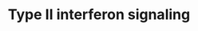 ---
annotations:
- type: Pathway Ontology
  value: Jak-Stat signaling pathway
- type: Pathway Ontology
  value: type II interferon signaling pathway
authors:
- Thomas
- MaintBot
- Khanspers
- Ddigles
- Mkutmon
- Egonw
description: Adapted from Raza et al. (2008). This pathway is initiated by IFNG binding
  to its receptor and a subsequent phosphorylation cascade involving a number of the
  JAK and STAT family of proteins. Several transcriptionally active complexes are
  formed (STAT1 homodimer, ISGF3 complex, STAT1:STAT1:IRF9 complex) and the pathway
  culminates with the transcriptional activation of target genes. [1]  Proteins on
  this pathway have targeted assays available via the [https://assays.cancer.gov/available_assays?wp_id=WP619
  CPTAC Assay Portal]
last-edited: 2022-02-04
organisms:
- Homo sapiens
redirect_from:
- /index.php/Pathway:WP619
- /instance/WP619
schema-jsonld:
- '@context': https://schema.org/
  '@id': https://wikipathways.github.io/pathways/WP619.html
  '@type': Dataset
  creator:
    '@type': Organization
    name: WikiPathways
  description: Adapted from Raza et al. (2008). This pathway is initiated by IFNG
    binding to its receptor and a subsequent phosphorylation cascade involving a number
    of the JAK and STAT family of proteins. Several transcriptionally active complexes
    are formed (STAT1 homodimer, ISGF3 complex, STAT1:STAT1:IRF9 complex) and the
    pathway culminates with the transcriptional activation of target genes. [1]  Proteins
    on this pathway have targeted assays available via the [https://assays.cancer.gov/available_assays?wp_id=WP619
    CPTAC Assay Portal]
  keywords:
  - IFNA
  - CXCL10
  - IFNG
  - PTPN11
  - IRF8
  - G1P2
  - ICAM1
  - IFIT2
  - HLA-B
  - IRF4
  - JAK2
  - OAS1
  - IFNGR2
  - JAK1
  - PSMB9
  - STAT2
  - CYBB
  - CIITA
  - STAT1
  - IL1B
  - IRF9
  - PRKCD
  - PTP
  - NOS2A
  - STAT2 [P]
  - IRF8 [P]
  - SOCS1
  - G1P3
  - TAP1
  - IFNGR1
  - CXCL9
  - SPI1
  - SOCS3
  - IFNB1
  - GBP1
  - (ISGF3)
  - IRF1
  - IRF2
  - STAT1 [P]
  - HIST2H4
  - EIF2AK2
  license: CC0
  name: Type II interferon signaling
seo: CreativeWork
title: Type II interferon signaling
wpid: WP619
---